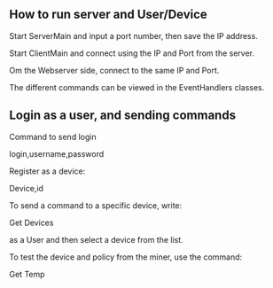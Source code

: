 ## How to run server and User/Device

Start ServerMain and input a port number, then save the IP address.

Start ClientMain and connect using the IP and Port from the server.

Om the Webserver side, connect to the same IP and Port.

The different commands can be viewed in the EventHandlers classes.


## Login as a user, and sending commands

Command to send login

  login,username,password

Register as a device:

  Device,id

To send a command to a specific device, write:

  Get Devices
  
as a User and then select a device from the list.

To test the device and policy from the miner, use the command:

  Get Temp
